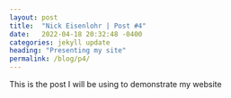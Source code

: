 ```yaml
---
layout: post
title:  "Nick Eisenlohr | Post #4"
date:   2022-04-18 20:32:48 -0400
categories: jekyll update
heading: "Presenting my site"
permalink: /blog/p4/
---
```


This is the post I will be using to demonstrate my website